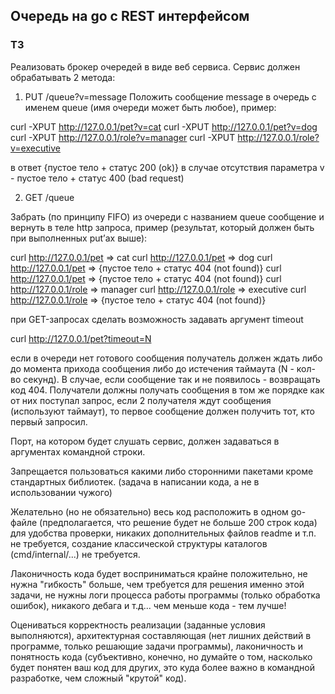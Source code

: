 ## Очередь на go с REST интерфейсом

### ТЗ
Реализовать брокер очередей в виде веб сервиса. Сервис должен
обрабатывать 2 метода:

1.  PUT /queue?v=message
    Положить сообщение message в очередь с именем queue (имя очереди может
    быть любое), пример:

curl -XPUT http://127.0.0.1/pet?v=cat
curl -XPUT http://127.0.0.1/pet?v=dog
curl -XPUT http://127.0.0.1/role?v=manager
curl -XPUT http://127.0.0.1/role?v=executive

в ответ {пустое тело + статус 200 (ok)}
в случае отсутствия параметра v - пустое тело + статус 400 (bad request)

2.  GET /queue

Забрать (по принципу FIFO) из очереди с названием queue сообщение
и вернуть в теле http запроса, пример (результат, который должен быть
при выполненных put’ах выше):

curl http://127.0.0.1/pet => cat
curl http://127.0.0.1/pet => dog
curl http://127.0.0.1/pet => {пустое тело + статус 404 (not found)}
curl http://127.0.0.1/pet => {пустое тело + статус 404 (not found)}
curl http://127.0.0.1/role => manager
curl http://127.0.0.1/role => executive
curl http://127.0.0.1/role => {пустое тело + статус 404 (not found)}

при GET-запросах сделать возможность задавать аргумент timeout

curl http://127.0.0.1/pet?timeout=N

если в очереди нет готового сообщения получатель должен ждать либо
до момента прихода сообщения либо до истечения таймаута (N - кол-во
секунд). В случае, если сообщение так и не появилось - возвращать код 404.
Получатели должны получать сообщения в том же порядке как от них
поступал запрос, если 2 получателя ждут сообщения (используют
таймаут), то первое сообщение должен получить тот, кто первый
запросил.

Порт, на котором будет слушать сервис, должен задаваться в аргументах
командной строки.

Запрещается пользоваться какими либо сторонними пакетами кроме
стандартных библиотек. (задача в написании кода, а не в использовании
чужого)

Желательно (но не обязательно) весь код расположить в одном go-файле
(предполагается, что решение будет не больше 200 строк кода) для
удобства проверки, никаких дополнительных файлов readme и т.п. не
требуется, создание классической структуры каталогов
(cmd/internal/...) не требуется.

Лаконичность кода будет восприниматься крайне положительно, не нужна
"гибкость" больше, чем требуется для решения именно этой задачи, не
нужны логи процесса работы программы (только обработка ошибок),
никакого дебага и т.д... чем меньше кода - тем лучше!

Оцениваться корректность реализации (заданные условия выполняются),
архитектурная составляющая (нет лишних действий в программе, только
решающие задачи программы), лаконичность и понятность кода
(субъективно, конечно, но думайте о том, насколько будет понятен ваш
код для других, это куда более важно в командной разработке, чем
сложный "крутой" код).